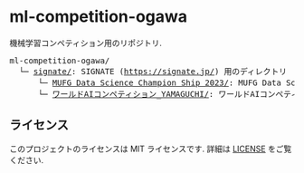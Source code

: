 # ml-competition-ogawa
機械学習コンペティション用のリポジトリ.

<pre>
ml-competition-ogawa/
  └─ <a href="https://github.com/tatsumasaogawa/ml-competition-ogawa/tree/main/signate">signate/</a>: SIGNATE (<a href="https://signate.jp/">https://signate.jp/</a>) 用のディレクトリ
      └─ <a href="https://github.com/tatsumasaogawa/ml-competition-ogawa/tree/main/signate/MUFG%20Data%20Science%20Champion%20Ship%202023">MUFG Data Science Champion Ship 2023/</a>: MUFG Data Science Champion Ship 2023 (<a href="https://signate.jp/competitions/1088">https://signate.jp/competitions/1088</a>) 用のディレクトリ
      └─ <a href="https://github.com/tatsumasaogawa/ml-competition-ogawa/tree/main/signate/%E3%83%AF%E3%83%BC%E3%83%AB%E3%83%89AI%E3%82%B3%E3%83%B3%E3%83%9A%E3%83%86%E3%82%A3%E3%82%B7%E3%83%A7%E3%83%B3_YAMAGUCHI">ワールドAIコンペティション_YAMAGUCHI/</a>: ワールドAIコンペティション YAMAGUCHI (<a href="https://signate.jp/competitions/1219">https://signate.jp/competitions/1219</a>) 用のディレクトリ
</pre>

## ライセンス
このプロジェクトのライセンスは MIT ライセンスです. 詳細は [LICENSE] をご覧ください.

[LICENSE]: https://github.com/tatsumasaogawa/ml-competition-ogawa/blob/main/LICENSE
